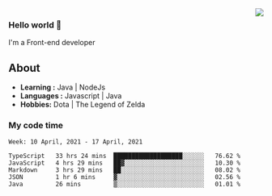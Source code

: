 <img align='right' src="https://github-readme-stats.vercel.app/api?username=jumodada&show_icons=true&theme=vue">

### Hello world 👋

I'm a Front-end developer 
    
## About
-  **Learning :** Java | NodeJs
-  **Languages :** Javascript | Java
-  **Hobbies:** Dota | The Legend of Zelda

### My code time

<!--START_SECTION:waka-->
```text
Week: 10 April, 2021 - 17 April, 2021

TypeScript   33 hrs 24 mins  ███████████████████░░░░░░   76.62 % 
JavaScript   4 hrs 29 mins   ██▓░░░░░░░░░░░░░░░░░░░░░░   10.30 % 
Markdown     3 hrs 29 mins   ██░░░░░░░░░░░░░░░░░░░░░░░   08.02 % 
JSON         1 hr 6 mins     ▓░░░░░░░░░░░░░░░░░░░░░░░░   02.56 % 
Java         26 mins         ▒░░░░░░░░░░░░░░░░░░░░░░░░   01.01 % 
```
<!--END_SECTION:waka-->
